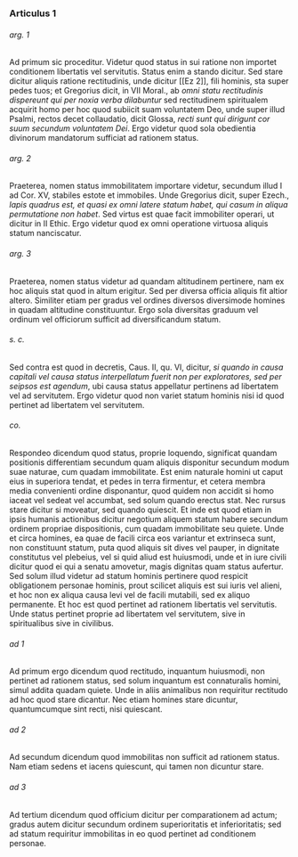 ### Articulus 1

###### arg. 1
Ad primum sic proceditur. Videtur quod status in sui ratione non importet conditionem libertatis vel servitutis. Status enim a stando dicitur. Sed stare dicitur aliquis ratione rectitudinis, unde dicitur [[Ez 2]], fili hominis, sta super pedes tuos; et Gregorius dicit, in VII Moral., ab *omni statu rectitudinis dispereunt qui per noxia verba dilabuntur* sed rectitudinem spiritualem acquirit homo per hoc quod subiicit suam voluntatem Deo, unde super illud Psalmi, rectos decet collaudatio, dicit Glossa, *recti sunt qui dirigunt cor suum secundum voluntatem Dei*. Ergo videtur quod sola obedientia divinorum mandatorum sufficiat ad rationem status.

###### arg. 2
Praeterea, nomen status immobilitatem importare videtur, secundum illud I ad Cor. XV, stabiles estote et immobiles. Unde Gregorius dicit, super Ezech., *lapis quadrus est, et quasi ex omni latere statum habet, qui casum in aliqua permutatione non habet*. Sed virtus est quae facit immobiliter operari, ut dicitur in II Ethic. Ergo videtur quod ex omni operatione virtuosa aliquis statum nanciscatur.

###### arg. 3
Praeterea, nomen status videtur ad quandam altitudinem pertinere, nam ex hoc aliquis stat quod in altum erigitur. Sed per diversa officia aliquis fit altior altero. Similiter etiam per gradus vel ordines diversos diversimode homines in quadam altitudine constituuntur. Ergo sola diversitas graduum vel ordinum vel officiorum sufficit ad diversificandum statum.

###### s. c.
Sed contra est quod in decretis, Caus. II, qu. VI, dicitur, *si quando in causa capitali vel causa status interpellatum fuerit non per exploratores, sed per seipsos est agendum*, ubi causa status appellatur pertinens ad libertatem vel ad servitutem. Ergo videtur quod non variet statum hominis nisi id quod pertinet ad libertatem vel servitutem.

###### co.
Respondeo dicendum quod status, proprie loquendo, significat quandam positionis differentiam secundum quam aliquis disponitur secundum modum suae naturae, cum quadam immobilitate. Est enim naturale homini ut caput eius in superiora tendat, et pedes in terra firmentur, et cetera membra media convenienti ordine disponantur, quod quidem non accidit si homo iaceat vel sedeat vel accumbat, sed solum quando erectus stat. Nec rursus stare dicitur si moveatur, sed quando quiescit. Et inde est quod etiam in ipsis humanis actionibus dicitur negotium aliquem statum habere secundum ordinem propriae dispositionis, cum quadam immobilitate seu quiete. Unde et circa homines, ea quae de facili circa eos variantur et extrinseca sunt, non constituunt statum, puta quod aliquis sit dives vel pauper, in dignitate constitutus vel plebeius, vel si quid aliud est huiusmodi, unde et in iure civili dicitur quod ei qui a senatu amovetur, magis dignitas quam status aufertur. Sed solum illud videtur ad statum hominis pertinere quod respicit obligationem personae hominis, prout scilicet aliquis est sui iuris vel alieni, et hoc non ex aliqua causa levi vel de facili mutabili, sed ex aliquo permanente. Et hoc est quod pertinet ad rationem libertatis vel servitutis. Unde status pertinet proprie ad libertatem vel servitutem, sive in spiritualibus sive in civilibus.

###### ad 1
Ad primum ergo dicendum quod rectitudo, inquantum huiusmodi, non pertinet ad rationem status, sed solum inquantum est connaturalis homini, simul addita quadam quiete. Unde in aliis animalibus non requiritur rectitudo ad hoc quod stare dicantur. Nec etiam homines stare dicuntur, quantumcumque sint recti, nisi quiescant.

###### ad 2
Ad secundum dicendum quod immobilitas non sufficit ad rationem status. Nam etiam sedens et iacens quiescunt, qui tamen non dicuntur stare.

###### ad 3
Ad tertium dicendum quod officium dicitur per comparationem ad actum; gradus autem dicitur secundum ordinem superioritatis et inferioritatis; sed ad statum requiritur immobilitas in eo quod pertinet ad conditionem personae.


